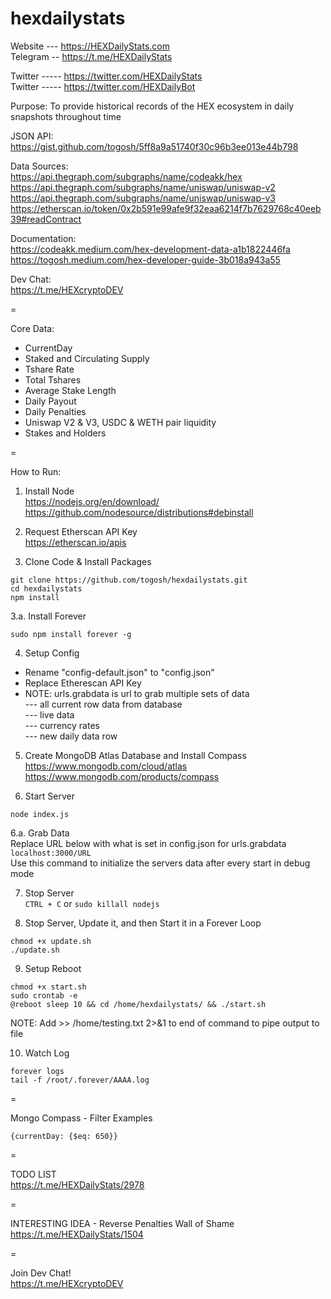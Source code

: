 # hexdailystats

Website --- https://HEXDailyStats.com   
Telegram -- https://t.me/HEXDailyStats  

Twitter ----- https://twitter.com/HEXDailyStats  
Twitter ----- https://twitter.com/HEXDailyBot  

Purpose: To provide historical records of the HEX ecosystem in daily snapshots throughout time  

JSON API:  
https://gist.github.com/togosh/5ff8a9a51740f30c96b3ee013e44b798  

Data Sources:  
https://api.thegraph.com/subgraphs/name/codeakk/hex  
https://api.thegraph.com/subgraphs/name/uniswap/uniswap-v2  
https://api.thegraph.com/subgraphs/name/uniswap/uniswap-v3  
https://etherscan.io/token/0x2b591e99afe9f32eaa6214f7b7629768c40eeb39#readContract    

Documentation:  
https://codeakk.medium.com/hex-development-data-a1b1822446fa  
https://togosh.medium.com/hex-developer-guide-3b018a943a55  

Dev Chat:   
https://t.me/HEXcryptoDEV  

=

Core Data:
- CurrentDay
- Staked and Circulating Supply
- Tshare Rate
- Total Tshares
- Average Stake Length
- Daily Payout
- Daily Penalties
- Uniswap V2 & V3, USDC & WETH pair liquidity
- Stakes and Holders

=  

How to Run:

1. Install Node  
https://nodejs.org/en/download/  
https://github.com/nodesource/distributions#debinstall  

2. Request Etherscan API Key    
https://etherscan.io/apis 

3. Clone Code & Install Packages     
```
git clone https://github.com/togosh/hexdailystats.git
cd hexdailystats
npm install
```

3.a. Install Forever
```
sudo npm install forever -g
```

4. Setup Config   
- Rename "config-default.json" to "config.json"
- Replace Etherescan API Key
- NOTE: urls.grabdata is url to grab multiple sets of data   
--- all current row data from database   
--- live data   
--- currency rates   
--- new daily data row   

5. Create MongoDB Atlas Database and Install Compass   
https://www.mongodb.com/cloud/atlas      
https://www.mongodb.com/products/compass      

6. Start Server  
```
node index.js
```

6.a. Grab Data   
Replace URL below with what is set in config.json for urls.grabdata   
`localhost:3000/URL`   
Use this command to initialize the servers data after every start in debug mode   

7. Stop Server   
`CTRL + C` or `sudo killall nodejs`   

8. Stop Server, Update it, and then Start it in a Forever Loop   
```
chmod +x update.sh
./update.sh
```

9. Setup Reboot  
```
chmod +x start.sh
sudo crontab -e
@reboot sleep 10 && cd /home/hexdailystats/ && ./start.sh
```
NOTE: Add >> /home/testing.txt 2>&1 to end of command to pipe output to file

10. Watch Log   
```
forever logs
tail -f /root/.forever/AAAA.log
```

=  

Mongo Compass - Filter Examples  
```
{currentDay: {$eq: 650}}
```

=

TODO LIST  
https://t.me/HEXDailyStats/2978

=

INTERESTING IDEA - Reverse Penalties Wall of Shame  
https://t.me/HEXDailyStats/1504

=

Join Dev Chat!  
https://t.me/HEXcryptoDEV  

